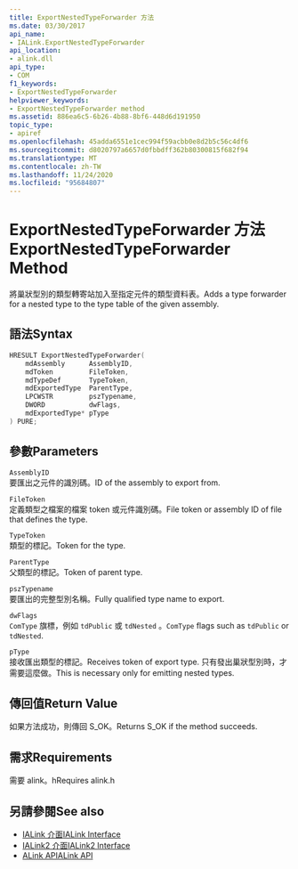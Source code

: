 ```yaml
---
title: ExportNestedTypeForwarder 方法
ms.date: 03/30/2017
api_name:
- IALink.ExportNestedTypeForwarder
api_location:
- alink.dll
api_type:
- COM
f1_keywords:
- ExportNestedTypeForwarder
helpviewer_keywords:
- ExportNestedTypeForwarder method
ms.assetid: 886ea6c5-6b26-4b88-8bf6-448d6d191950
topic_type:
- apiref
ms.openlocfilehash: 45adda6551e1cec994f59acbb0e8d2b5c56c4df6
ms.sourcegitcommit: d8020797a6657d0fbbdff362b80300815f682f94
ms.translationtype: MT
ms.contentlocale: zh-TW
ms.lasthandoff: 11/24/2020
ms.locfileid: "95684807"
---
```

# <a name="exportnestedtypeforwarder-method"></a><span data-ttu-id="4f572-102">ExportNestedTypeForwarder 方法</span><span class="sxs-lookup"><span data-stu-id="4f572-102">ExportNestedTypeForwarder Method</span></span>

<span data-ttu-id="4f572-103">將巢狀型別的類型轉寄站加入至指定元件的類型資料表。</span><span class="sxs-lookup"><span data-stu-id="4f572-103">Adds a type forwarder for a nested type to the type table of the given assembly.</span></span>  
  
## <a name="syntax"></a><span data-ttu-id="4f572-104">語法</span><span class="sxs-lookup"><span data-stu-id="4f572-104">Syntax</span></span>  
  
```cpp  
HRESULT ExportNestedTypeForwarder(  
    mdAssembly      AssemblyID,  
    mdToken         FileToken,  
    mdTypeDef       TypeToken,  
    mdExportedType  ParentType,  
    LPCWSTR         pszTypename,  
    DWORD           dwFlags,  
    mdExportedType* pType  
) PURE;  
```  
  
## <a name="parameters"></a><span data-ttu-id="4f572-105">參數</span><span class="sxs-lookup"><span data-stu-id="4f572-105">Parameters</span></span>  

 `AssemblyID`  
 <span data-ttu-id="4f572-106">要匯出之元件的識別碼。</span><span class="sxs-lookup"><span data-stu-id="4f572-106">ID of the assembly to export from.</span></span>  
  
 `FileToken`  
 <span data-ttu-id="4f572-107">定義類型之檔案的檔案 token 或元件識別碼。</span><span class="sxs-lookup"><span data-stu-id="4f572-107">File token or assembly ID of file that defines the type.</span></span>  
  
 `TypeToken`  
 <span data-ttu-id="4f572-108">類型的標記。</span><span class="sxs-lookup"><span data-stu-id="4f572-108">Token for the type.</span></span>  
  
 `ParentType`  
 <span data-ttu-id="4f572-109">父類型的標記。</span><span class="sxs-lookup"><span data-stu-id="4f572-109">Token of parent type.</span></span>  
  
 `pszTypename`  
 <span data-ttu-id="4f572-110">要匯出的完整型別名稱。</span><span class="sxs-lookup"><span data-stu-id="4f572-110">Fully qualified type name to export.</span></span>  
  
 `dwFlags`  
 <span data-ttu-id="4f572-111">`ComType` 旗標，例如 `tdPublic` 或 `tdNested` 。</span><span class="sxs-lookup"><span data-stu-id="4f572-111">`ComType` flags such as `tdPublic` or `tdNested`.</span></span>  
  
 `pType`  
 <span data-ttu-id="4f572-112">接收匯出類型的標記。</span><span class="sxs-lookup"><span data-stu-id="4f572-112">Receives token of export type.</span></span> <span data-ttu-id="4f572-113">只有發出巢狀型別時，才需要這麼做。</span><span class="sxs-lookup"><span data-stu-id="4f572-113">This is necessary only for emitting nested types.</span></span>  
  
## <a name="return-value"></a><span data-ttu-id="4f572-114">傳回值</span><span class="sxs-lookup"><span data-stu-id="4f572-114">Return Value</span></span>  

 <span data-ttu-id="4f572-115">如果方法成功，則傳回 S_OK。</span><span class="sxs-lookup"><span data-stu-id="4f572-115">Returns S_OK if the method succeeds.</span></span>  
  
## <a name="requirements"></a><span data-ttu-id="4f572-116">需求</span><span class="sxs-lookup"><span data-stu-id="4f572-116">Requirements</span></span>  

 <span data-ttu-id="4f572-117">需要 alink。h</span><span class="sxs-lookup"><span data-stu-id="4f572-117">Requires alink.h</span></span>  
  
## <a name="see-also"></a><span data-ttu-id="4f572-118">另請參閱</span><span class="sxs-lookup"><span data-stu-id="4f572-118">See also</span></span>

- [<span data-ttu-id="4f572-119">IALink 介面</span><span class="sxs-lookup"><span data-stu-id="4f572-119">IALink Interface</span></span>](ialink-interface.md)
- [<span data-ttu-id="4f572-120">IALink2 介面</span><span class="sxs-lookup"><span data-stu-id="4f572-120">IALink2 Interface</span></span>](ialink2-interface.md)
- [<span data-ttu-id="4f572-121">ALink API</span><span class="sxs-lookup"><span data-stu-id="4f572-121">ALink API</span></span>](index.md)
